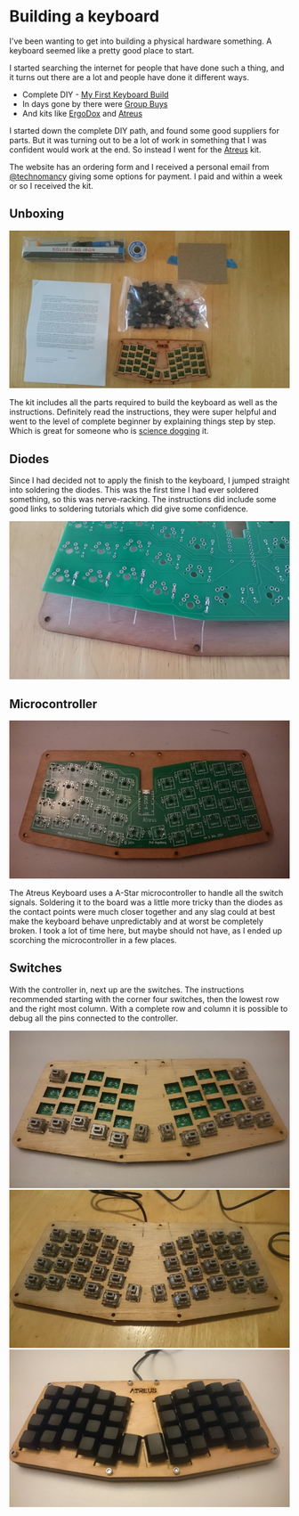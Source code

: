 <meta name="tags" content="electronics" />

# Building a keyboard

I've been wanting to get into building a physical hardware something. A keyboard seemed like a pretty good place to start.

I started searching the internet for people that have done such a thing, and it turns out there are a lot and people have done it different ways.

* Complete DIY - [My First Keyboard Build](http://www.davecooper.org/blog/2014/10/15/i-built-a-keyboard/)
* In days gone by there were [Group Buys](https://geekhack.org/index.php?topic=23572.0)
* And kits like [ErgoDox](https://www.massdrop.com/buy/ergodox) and [Atreus](http://atreus.technomancy.us)

I started down the complete DIY path, and found some good suppliers for parts. But it was turning out to be a lot of work in something that I was confident would work at the end. So instead I went for the [Atreus](http://atreus.technomancy.us) kit.

The website has an ordering form and I received a personal email from [@technomancy](https://twitter.com/technomancy) giving some options for payment. I paid and within a week or so I received the kit.

## Unboxing

![Unboxed](./posts/12-building-a-keyboard/01-unboxed.jpg)

The kit includes all the parts required to build the keyboard as well as the instructions. Definitely read the instructions, they were super helpful and went to the level of complete beginner by explaining things step by step. Which is great for someone who is [science dogging](https://thesciencedog.files.wordpress.com/2013/09/golden-retriever-and-science1.jpg) it.

## Diodes

Since I had decided not to apply the finish to the keyboard, I jumped straight into soldering the diodes. This was the first time I had ever soldered something, so this was nerve-racking. The instructions did include some good links to soldering tutorials which did give some confidence.

![First Diodes](./posts/12-building-a-keyboard/02-first-diodes.jpg)

## Microcontroller

![Microcontroller](./posts/12-building-a-keyboard/03-microcontroller.jpg)

The Atreus Keyboard uses a A-Star microcontroller to handle all the switch signals. Soldering it to the board was a little more tricky than the diodes as the contact points were much closer together and any slag could at best make the keyboard behave unpredictably and at worst be completely broken. I took a lot of time here, but maybe should not have, as I ended up scorching the microcontroller in a few places.

## Switches

With the controller in, next up are the switches. The instructions recommended starting with the corner four switches, then the lowest row and the right most column. With a complete row and column it is possible to debug all the pins connected to the controller.

![Debug Switches](./posts/12-building-a-keyboard/04-debug-switches.jpg)
![All Switches](./posts/12-building-a-keyboard/05-all-switches.jpg)
![Complete](./posts/12-building-a-keyboard/06-complete.jpg)
